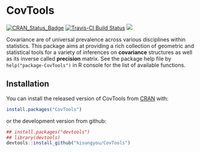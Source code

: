 
<!-- README.md is generated from README.Rmd. Please edit that file -->
CovTools
========

[![CRAN\_Status\_Badge](http://www.r-pkg.org/badges/version/CovTools?color=green)](https://cran.r-project.org/package=CovTools) [![Travis-CI Build Status](https://travis-ci.org/kisungyou/CovTools.svg?branch=master)](https://travis-ci.org/kisungyou/CovTools) [![](https://cranlogs.r-pkg.org/badges/CovTools)](https://cran.r-project.org/package=CovTools)

Covariance are of universal prevalence across various disciplines within statistics. This package aims at providing a rich collection of geometric and statistical tools for a variety of inferences on **covariance** structures as well as its inverse called **precision** matrix. See the package help file by `help("package-CovTools")` in R console for the list of available functions.

Installation
------------

You can install the released version of CovTools from [CRAN](https://CRAN.R-project.org) with:

``` r
install.packages("CovTools")
```

or the development version from github:

``` r
## install.packages("devtools")
## library(devtools)
devtools::install_github("kisungyou/CovTools")
```
